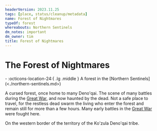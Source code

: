 ```yaml
---
headerVersion: 2023.11.25
tags: [place, status/cleanup/metadata]
name: Forest of Nightmares
typeOf: forest
whereabouts: Northern Sentinels
dm_notes: important
dm_owner: tim
title: Forest of Nightmares
---
```

# The Forest of Nightmares
<div class="grid cards ext-narrow-margin ext-one-column" markdown>
-    :octicons-location-24:{ .lg .middle } A forest in the [Northern Sentinels](<./northern-sentinels.md>)  
</div>




A cursed forest, once home to many Deno'qai. The scene of many battles during the [Great War](<../../events/1500s/great-war.md>), and now haunted by the dead. Not a safe place to travel, for the restless dead swarm the living who enter the forest and remain still for more than a few hours. Many early battles in the [Great War](<../../events/1500s/great-war.md>) were fought here. 

On the western border of the territory of the Ko'zula Deno'qai tribe.

